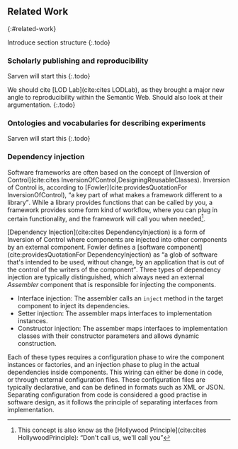 ## Related Work
{:#related-work}

Introduce section structure
{:.todo}

### Scholarly publishing and reproducibility
Sarven will start this
{:.todo}

We should cite [LOD Lab](cite:cites LODLab),
as they brought a major new angle to reproducibility within the Semantic Web.
Should also look at their argumentation.
{:.todo}

### Ontologies and vocabularies for describing experiments
Sarven will start this
{:.todo}

### Dependency injection

Software frameworks are often based on the concept of [Inversion of Control](cite:cites InversionOfControl,DesigningReusableClasses).
Inversion of Control is, according to [Fowler](cite:providesQuotationFor InversionOfControl), <q>a key part of what makes a framework different to a library</q>.
While a library provides functions that can be called by you, a framework provides some form kind of workflow,
where you can plug in certain functionality, and the framework will call you when needed[^HollywoodPrinciple].

[^HollywoodPrinciple]: This concept is also know as the [Hollywood Principle](cite:cites HollywoodPrinciple): <q>Don't call us, we'll call you</q>

[Dependency Injection](cite:cites DependencyInjection) is a form of Inversion of Control where components
are injected into other components by an external component.
Fowler defines a [software component](cite:providesQuotationFor DependencyInjection) as
<q>a glob of software that's intended to be used, without change, by an application that is out of the control of the writers of the component</q>.
Three types of dependency injection are typically distinguished,
which always need an external _Assembler_ component that is responsible for injecting the components.

* Interface injection: The assembler calls an `inject` method in the target component to inject its dependencies.
* Setter injection: The assembler maps interfaces to implementation instances.
* Constructor injection: The assember maps interfaces to implementation classes with their constructor parameters and allows dynamic construction.

Each of these types requires a configuration phase to wire the component instances or factories,
and an injection phase to plug in the actual dependencies inside components.
This wiring can either be done in code, or through external configuration files.
These configuration files are typically declarative, and can be defined in formats such as XML or JSON.
Separating configuration from code is considered a good practise in software design,
as it follows the principle of separating interfaces from implementation.
